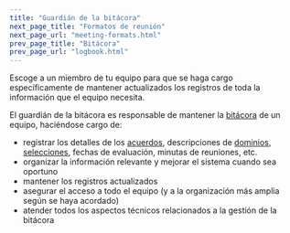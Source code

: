 ```yaml
---
title: "Guardián de la bitácora"
next_page_title: "Formatos de reunión"
next_page_url: "meeting-formats.html"
prev_page_title: "Bitácora"
prev_page_url: "logbook.html"
---
```



<div class="card summary"><div class="card-body">Escoge a un miembro de tu equipo para que se haga cargo específicamente de mantener actualizados los registros de toda la información que el equipo necesita.
</div></div>

El guardián de la bitácora es responsable de mantener la <a href="glossary.html#entry-logbook" class="glossary-tooltip" data-toggle="tooltip" title="Bitácora: Un sistema (digital) para almacenar toda la información relevante en la administración de una organización.">bitácora</a> de un equipo, haciéndose cargo de:

- registrar los detalles de los <a href="glossary.html#entry-agreement" class="glossary-tooltip" data-toggle="tooltip" title="Acuerdo: Una pauta, proceso, protocolo o política que ha sido acordado y se ha diseñado para guiar el flujo de valor.">acuerdos</a>, descripciones de <a href="glossary.html#entry-domain" class="glossary-tooltip" data-toggle="tooltip" title="Dominio: Un área específica de influencia, actividad y toma de decisiones dentro de una organización.">dominios</a>, [selecciones](role-selection.html), fechas de evaluación, minutas de reuniones, etc.
- organizar la información relevante y mejorar el sistema cuando sea oportuno
- mantener los registros actualizados
- asegurar el acceso a todo el equipo (y a la organización más amplia según se haya acordado)
- atender todos los aspectos técnicos relacionados a la gestión de la bitácora